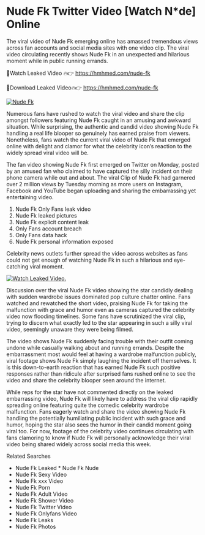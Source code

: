 ﻿# Nude Fk Twitter Video [Watch N*de] Online

The viral video of ﻿Nude Fk emerging online has amassed tremendous views across fan accounts and social media sites with one video clip. The viral video circulating recently shows ﻿Nude Fk in an unexpected and hilarious moment while in public running errands. 

🔴Watch Leaked Video 🔥👉  https://hmhmed.com/nude-fk 

🔴Download Leaked Video🔥👉  https://hmhmed.com/nude-fk 

[![Nude Fk](https://i.imgur.com/dJHk4Zq.gif)](https://hmhmed.com/nude-fk)

Numerous fans have rushed to watch the viral video and share the clip amongst followers featuring ﻿Nude Fk caught in an amusing and awkward situation. While surprising, the authentic and candid video showing ﻿Nude Fk handling a real life blooper so genuinely has earned praise from viewers. Nonetheless, fans watch the current viral video of ﻿Nude Fk that emerged online with delight and clamor for what the celebrity icon’s reaction to the widely spread viral video will be.

The fan video showing ﻿Nude Fk first emerged on Twitter on Monday, posted by an amused fan who claimed to have captured the silly incident on their phone camera while out and about. The viral Clip of ﻿Nude Fk had garnered over 2 million views by Tuesday morning as more users on Instagram, Facebook and YouTube began uploading and sharing the embarrassing yet entertaining video. 

1. ﻿Nude Fk Only Fans leak video
2. ﻿Nude Fk leaked pictures
3. ﻿Nude Fk explicit content leak
4. Only Fans account breach
5. Only Fans data hack
6. ﻿Nude Fk personal information exposed

Celebrity news outlets further spread the video across websites as fans could not get enough of watching ﻿Nude Fk in such a hilarious and eye-catching viral moment. 

[![Watch Leaked Video.](https://miro.medium.com/v2/resize:fit:828/format:webp/1*cilzJN44JGOrTw9NJCrNHA.gif "Watch Leaked Video")](https://hmhmed.com/nude-fk)

Discussion over the viral ﻿Nude Fk video showing the star candidly dealing with sudden wardrobe issues dominated pop culture chatter online. Fans watched and rewatched the short video, praising ﻿Nude Fk for taking the malfunction with grace and humor even as cameras captured the celebrity video now flooding timelines. Some fans have scrutinized the viral clip, trying to discern what exactly led to the star appearing in such a silly viral video, seemingly unaware they were being filmed.

The video shows ﻿Nude Fk suddenly facing trouble with their outfit coming undone while casually walking about and running errands. Despite the embarrassment most would feel at having a wardrobe malfunction publicly, viral footage shows ﻿Nude Fk simply laughing the incident off themselves. It is this down-to-earth reaction that has earned ﻿Nude Fk such positive responses rather than ridicule after surprised fans rushed online to see the video and share the celebrity blooper seen around the internet.  

While reps for the star have not commented directly on the leaked embarrassing video, ﻿Nude Fk will likely have to address the viral clip rapidly spreading online featuring quite the comedic celebrity wardrobe malfunction. Fans eagerly watch and share the video showing ﻿Nude Fk handling the potentially humiliating public incident with such grace and humor, hoping the star also sees the humor in their candid moment going viral too. For now, footage of the celebrity video continues circulating with fans clamoring to know if ﻿Nude Fk will personally acknowledge their viral video being shared widely across social media this week.

Related Searches
* ﻿Nude Fk Leaked
﻿* Nude Fk Nude
* ﻿Nude Fk Sexy Video
* ﻿Nude Fk xxx Video
* ﻿Nude Fk Porn
* ﻿Nude Fk Adult Video
* ﻿Nude Fk Shower Video
* ﻿Nude Fk Twitter Video
* ﻿Nude Fk Onlyfans Video
* ﻿Nude Fk Leaks
* ﻿Nude Fk Photos